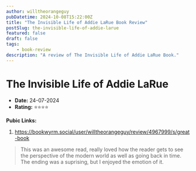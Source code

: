 ```yaml
---
author: willtheorangeguy
pubDatetime: 2024-10-08T15:22:00Z
title: "The Invisible Life of Addie LaRue Book Review"
postSlug: the-invisible-life-of-addie-larue
featured: false
draft: false
tags:
    - book-review
description: "A review of The Invisible Life of Addie LaRue Book."
---
```


# The Invisible Life of Addie LaRue

- **Date:** 24-07-2024
- **Rating:** ⭐⭐⭐⭐

**Pubic Links:**

1. https://bookwyrm.social/user/willtheorangeguy/review/4967999/s/great-book

>This was an awesome read, really loved how the reader gets to see the perspective of the modern world as well as going back in time. The ending was a suprising, but I enjoyed the emotion of it.
